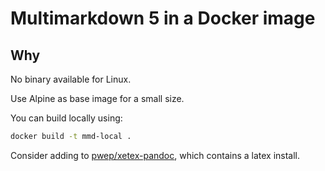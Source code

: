 # Multimarkdown 5 in a Docker image

## Why

No binary available for Linux.

Use Alpine as base image for a small size.

You can build locally using:

```bash
docker build -t mmd-local .
```

Consider adding to [pwep/xetex-pandoc][0], which contains a latex install.

[0]: http://github.com/pwep/xetex-pandoc
